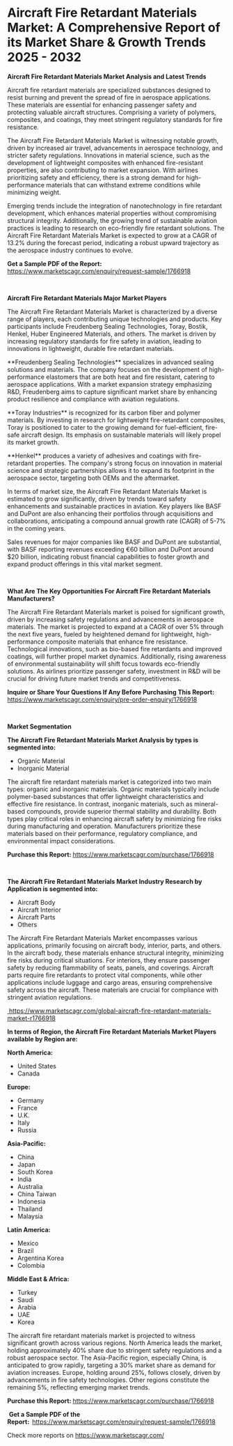 <p><h1>Aircraft Fire Retardant Materials Market: A Comprehensive Report of its Market Share & Growth Trends 2025 - 2032</h1></p><p><strong>Aircraft Fire Retardant Materials Market Analysis and Latest Trends</strong></p>
<p><p>Aircraft fire retardant materials are specialized substances designed to resist burning and prevent the spread of fire in aerospace applications. These materials are essential for enhancing passenger safety and protecting valuable aircraft structures. Comprising a variety of polymers, composites, and coatings, they meet stringent regulatory standards for fire resistance.</p><p>The Aircraft Fire Retardant Materials Market is witnessing notable growth, driven by increased air travel, advancements in aerospace technology, and stricter safety regulations. Innovations in material science, such as the development of lightweight composites with enhanced fire-resistant properties, are also contributing to market expansion. With airlines prioritizing safety and efficiency, there is a strong demand for high-performance materials that can withstand extreme conditions while minimizing weight.</p><p>Emerging trends include the integration of nanotechnology in fire retardant development, which enhances material properties without compromising structural integrity. Additionally, the growing trend of sustainable aviation practices is leading to research on eco-friendly fire retardant solutions. The Aircraft Fire Retardant Materials Market is expected to grow at a CAGR of 13.2% during the forecast period, indicating a robust upward trajectory as the aerospace industry continues to evolve.</p></p>
<p><strong>Get a Sample PDF of the Report:&nbsp;</strong> <a href="https://www.marketscagr.com/enquiry/request-sample/1766918?utm_campaign=2004&utm_medium=2&utm_source=Github&utm_content=ia&utm_term=03042025&utm_id=aircraft-fire-retardant-materials">https://www.marketscagr.com/enquiry/request-sample/1766918</a></p>
<p>&nbsp;</p>
<p><strong>Aircraft Fire Retardant Materials Major Market Players</strong></p>
<p><p>The Aircraft Fire Retardant Materials Market is characterized by a diverse range of players, each contributing unique technologies and products. Key participants include Freudenberg Sealing Technologies, Toray, Bostik, Henkel, Huber Engineered Materials, and others. The market is driven by increasing regulatory standards for fire safety in aviation, leading to innovations in lightweight, durable fire retardant materials.</p><p>**Freudenberg Sealing Technologies** specializes in advanced sealing solutions and materials. The company focuses on the development of high-performance elastomers that are both heat and fire resistant, catering to aerospace applications. With a market expansion strategy emphasizing R&D, Freudenberg aims to capture significant market share by enhancing product resilience and compliance with aviation regulations.</p><p>**Toray Industries** is recognized for its carbon fiber and polymer materials. By investing in research for lightweight fire-retardant composites, Toray is positioned to cater to the growing demand for fuel-efficient, fire-safe aircraft design. Its emphasis on sustainable materials will likely propel its market growth.</p><p>**Henkel** produces a variety of adhesives and coatings with fire-retardant properties. The company's strong focus on innovation in material science and strategic partnerships allows it to expand its footprint in the aerospace sector, targeting both OEMs and the aftermarket.</p><p>In terms of market size, the Aircraft Fire Retardant Materials Market is estimated to grow significantly, driven by trends toward safety enhancements and sustainable practices in aviation. Key players like BASF and DuPont are also enhancing their portfolios through acquisitions and collaborations, anticipating a compound annual growth rate (CAGR) of 5-7% in the coming years.</p><p>Sales revenues for major companies like BASF and DuPont are substantial, with BASF reporting revenues exceeding €60 billion and DuPont around $20 billion, indicating robust financial capabilities to foster growth and expand product offerings in this vital market segment.</p></p>
<p>&nbsp;</p>
<p><strong>What Are The Key Opportunities For Aircraft Fire Retardant Materials Manufacturers?</strong></p>
<p><p>The Aircraft Fire Retardant Materials market is poised for significant growth, driven by increasing safety regulations and advancements in aerospace materials. The market is projected to expand at a CAGR of over 5% through the next five years, fueled by heightened demand for lightweight, high-performance composite materials that enhance fire resistance. Technological innovations, such as bio-based fire retardants and improved coatings, will further propel market dynamics. Additionally, rising awareness of environmental sustainability will shift focus towards eco-friendly solutions. As airlines prioritize passenger safety, investment in R&D will be crucial for driving future market trends and competitiveness.</p></p>
<p><strong>Inquire or Share Your Questions If Any Before Purchasing This Report:</strong> <a href="https://www.marketscagr.com/enquiry/pre-order-enquiry/1766918?utm_campaign=2004&utm_medium=2&utm_source=Github&utm_content=ia&utm_term=03042025&utm_id=aircraft-fire-retardant-materials">https://www.marketscagr.com/enquiry/pre-order-enquiry/1766918</a></p>
<p>&nbsp;</p>
<p><strong>Market Segmentation</strong></p>
<p><strong>The Aircraft Fire Retardant Materials Market Analysis by types is segmented into:</strong></p>
<p><ul><li>Organic Material</li><li>Inorganic Material</li></ul></p>
<p><p>The aircraft fire retardant materials market is categorized into two main types: organic and inorganic materials. Organic materials typically include polymer-based substances that offer lightweight characteristics and effective fire resistance. In contrast, inorganic materials, such as mineral-based compounds, provide superior thermal stability and durability. Both types play critical roles in enhancing aircraft safety by minimizing fire risks during manufacturing and operation. Manufacturers prioritize these materials based on their performance, regulatory compliance, and environmental impact considerations.</p></p>
<p><strong>Purchase this Report:&nbsp;</strong><a href="https://www.marketscagr.com/purchase/1766918?utm_campaign=2004&utm_medium=2&utm_source=Github&utm_content=ia&utm_term=03042025&utm_id=aircraft-fire-retardant-materials">https://www.marketscagr.com/purchase/1766918</a></p>
<p>&nbsp;</p>
<p><strong>The Aircraft Fire Retardant Materials Market Industry Research by Application is segmented into:</strong></p>
<p><ul><li>Aircraft Body</li><li>Aircraft Interior</li><li>Aircraft Parts</li><li>Others</li></ul></p>
<p><p>The Aircraft Fire Retardant Materials Market encompasses various applications, primarily focusing on aircraft body, interior, parts, and others. In the aircraft body, these materials enhance structural integrity, minimizing fire risks during critical situations. For interiors, they ensure passenger safety by reducing flammability of seats, panels, and coverings. Aircraft parts require fire retardants to protect vital components, while other applications include luggage and cargo areas, ensuring comprehensive safety across the aircraft. These materials are crucial for compliance with stringent aviation regulations.</p></p>
<p><a href="https://www.marketscagr.com/global-aircraft-fire-retardant-materials-market-r1766918?utm_campaign=2004&utm_medium=2&utm_source=Github&utm_content=ia&utm_term=03042025&utm_id=aircraft-fire-retardant-materials">&nbsp;https://www.marketscagr.com/global-aircraft-fire-retardant-materials-market-r1766918</a></p>
<p><strong>In terms of Region, the Aircraft Fire Retardant Materials Market Players available by Region are:</strong></p>
<p>
    <p> <strong> North America: </strong>
        <ul>
            <li>United States</li>
            <li>Canada</li>
        </ul>
        </p> 
    <p> <strong> Europe: </strong>
        <ul>
            <li>Germany</li>
            <li>France</li>
            <li>U.K.</li>
            <li>Italy</li>
            <li>Russia</li>
        </ul>
        </p> 
    <p> <strong> Asia-Pacific: </strong>
        <ul>
            <li>China</li>
            <li>Japan</li>
            <li>South Korea</li>
            <li>India</li>
            <li>Australia</li>
            <li>China Taiwan</li>
            <li>Indonesia</li>
            <li>Thailand</li>
            <li>Malaysia</li>
        </ul>
        </p> 
    <p> <strong> Latin America: </strong>
        <ul>
            <li>Mexico</li>
            <li>Brazil</li>
            <li>Argentina Korea</li>
            <li>Colombia</li>
        </ul>
        </p> 
    <p> <strong> Middle East & Africa: </strong>
        <ul>
            <li>Turkey</li>
            <li>Saudi</li>
            <li>Arabia</li>
            <li>UAE</li>
            <li>Korea</li>
        </ul>
    </p>
    </p>
<p><p>The aircraft fire retardant materials market is projected to witness significant growth across various regions. North America leads the market, holding approximately 40% share due to stringent safety regulations and a robust aerospace sector. The Asia-Pacific region, especially China, is anticipated to grow rapidly, targeting a 30% market share as demand for aviation increases. Europe, holding around 25%, follows closely, driven by advancements in fire safety technologies. Other regions constitute the remaining 5%, reflecting emerging market trends.</p></p>
<p><strong>Purchase this Report: </strong><a href="https://www.marketscagr.com/purchase/1766918?utm_campaign=2004&utm_medium=2&utm_source=Github&utm_content=ia&utm_term=03042025&utm_id=aircraft-fire-retardant-materials">https://www.marketscagr.com/purchase/1766918</a></p>
<p>&nbsp;<strong>Get a Sample PDF of the Report:&nbsp;&nbsp;</strong><a href="https://www.marketscagr.com/enquiry/request-sample/1766918?utm_campaign=2004&utm_medium=2&utm_source=Github&utm_content=ia&utm_term=03042025&utm_id=aircraft-fire-retardant-materials">https://www.marketscagr.com/enquiry/request-sample/1766918</a></p>
<p><strong></strong></p>
<p>Check more reports on <a href="https://www.marketscagr.com/?utm_campaign=2004&utm_medium=2&utm_source=Github&utm_content=ia&utm_term=03042025&utm_id=aircraft-fire-retardant-materials">https://www.marketscagr.com/</a></p>